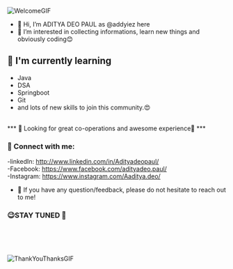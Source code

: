![WelcomeGIF](https://user-images.githubusercontent.com/88774507/201496886-3a863b83-06d0-4966-971c-eefa95bf68a9.gif)

- 👋 Hi, I’m ADITYA DEO PAUL as @addyiez here
- 👀 I’m interested in collecting informations, learn new things and obviously coding😊


## 🌱 I'm currently learning
- Java
- DSA
- Springboot
- Git
- and lots of new skills to join this community.😍
<br/>
*** 💞️ Looking for great co-operations and awesome experience🥰 ***


### 🤝 Connect with me:

-linkedIn: http://www.linkedin.com/in/Adityadeopaul/ <br/>
-Facebook: https://www.facebook.com/adityadeo.paul/ <br/>
-Instagram: https://www.instagram.com/Aaditya.deo/ <br/>

- 💬 If you have any question/feedback, please do not hesitate to reach out to me!


### 😉STAY TUNED 🙌


<br/>
<br/>
<br/>

![ThankYouThanksGIF](https://user-images.githubusercontent.com/88774507/201496900-b2e1cb96-e974-492d-b682-dd15dec9d58b.gif)



<br/>
<br/>
<br/>
<br/>
<br/>
<br/>



<!---
addyiez/addyiez is a ✨ special ✨ repository because its `README.md` (this file) appears on your GitHub profile.
You can click the Preview link to take a look at your changes.
--->
